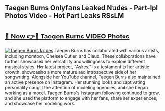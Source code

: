## Taegen Burns Onlyf𝚊ns Le𝚊ked N𝚞des - Part-lpl Photos Video - Hot Part Le𝚊ks RSsLM

# <h2><a href="http://ac47850.deff.icu/?id=Taegen+Burns">🔗 New 👉🔴 Taegen Burns VIDEO Photos</a></h2>

[![Taegen Burns N𝚞des](https://i.imgur.com/rIISA9y.gif)](http://ac47850.deff.icu/?id=Taegen+Burns)
Taegen Burns has collaborated with various artists, including mxmtoon, Chelsea Cutler, and Claud. These collaborations have further showcased her versatility and willingness to explore different musical styles. Her latest project, "Ashes," is a testament to her artistic growth, showcasing a more mature and introspective side of her songwriting. Alongside her YouTube channel, Taegen Burns also maintained an active presence on Instagram. Her stunning looks and captivating personality caught the attention of modeling agencies, and she began working as a model. Taegen Burns's Instagram following continued to grow, and she used the platform to engage with her fans, share her experiences, and showcase her modeling work.
